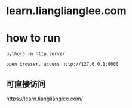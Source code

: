 # learn.lianglianglee.com

# how to run 

```
python3 -m http.server     

open browser, access http://127.0.0.1:8000

```

## 可直接访问
https://learn.lianglianglee.com/


